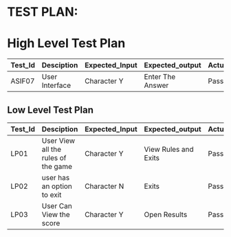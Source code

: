 
# TEST PLAN:

# High Level Test Plan

| Test_Id  |   Desciption         |  Expected_Input | Expected_output  | Actual_Output | Type_of_Test |
| -------- |   --------------     |  -------------- | ---------------  | ------------- | -------------|
| ASIF07   |   User Interface     |  Character Y    | Enter The Answer | Pass          | Requrirement |


## Low Level Test Plan

| Test_Id  |   Desciption                              |  Expected_Input | Expected_output      | Actual_Output | Type_of_Test |
| -------- |   --------------                          |  -------------- | ---------------      | ------------- | -------------|
| LP01     |   User View all the rules of the game     |  Character Y    | View Rules and Exits | Pass          | Requrirement |
| LP02     |   user has an option to exit              |  Character N    | Exits                | Pass          | Requrirement |
| LP03     |   User Can View the score                 |  Character Y    | Open Results         | Pass          | Requrirement |


